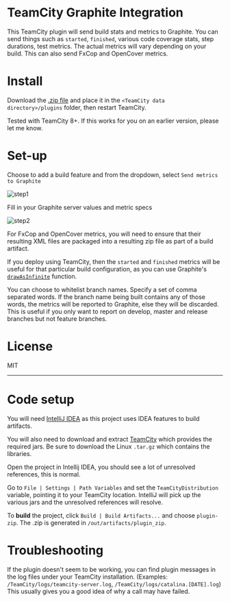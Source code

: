 
TeamCity Graphite Integration
===============

This TeamCity plugin will send build stats and metrics to Graphite.  You can send things such as `started`, `finished`, various code coverage stats, step durations, test metrics.  The actual metrics will vary depending on your build. This can also send FxCop and OpenCover metrics.



# Install

Download the [.zip file](https://github.com/mendhak/teamcity-graphite/blob/develop/teamcity.graphite.zip?raw=true) and place it in the `<TeamCity data directory>/plugins` folder, then restart TeamCity.

Tested with TeamCity 8+.  If this works for you on an earlier version, please let me know.

# Set-up

Choose to add a build feature and from the dropdown, select `Send metrics to Graphite`

![step1](http://code.mendhak.com/teamcity-graphite/teamcity.graphite.1.png)


Fill in your Graphite server values and metric specs

![step2](http://code.mendhak.com/teamcity-graphite/teamcity.graphite.2.png)

For FxCop and OpenCover metrics, you will need to ensure that their resulting XML files are packaged into a resulting zip file as part of a build artifact. 

If you deploy using TeamCity, then the `started` and `finished` metrics will be useful for that particular build configuration, as you can use Graphite's [`drawAsInfinite`](http://graphite.readthedocs.org/en/1.0/functions.html#graphite.render.functions.drawAsInfinite) function.  

You can choose to whitelist branch names.  Specify a set of comma separated words.  If the branch name being built contains any of those words, the metrics will be reported to Graphite, else they will be discarded.  This is useful if you only want to report on develop, master and release branches but not feature branches.

# License

MIT


______________


# Code setup

You will need [IntelliJ IDEA](http://www.jetbrains.com/idea/download/) as this project uses IDEA features to build artifacts.

You will also need to download and extract [TeamCity](http://www.jetbrains.com/teamcity/download/) which provides the required jars.  Be sure to download the Linux `.tar.gz` which contains the libraries.  

Open the project in Intellij IDEA, you should see a lot of unresolved references, this is normal.

Go to `File | Settings | Path Variables` and set the `TeamCityDistribution` variable, pointing it to your TeamCity location.  IntelliJ will pick up the various jars and the unresolved references will resolve.

To **build** the project, click `Build | Build Artifacts...` and choose `plugin-zip`.  The .zip is generated in `/out/artifacts/plugin_zip`.


# Troubleshooting

If the plugin doesn't seem to be working, you can find plugin messages in the log files under your TeamCity installation. (Examples: `/TeamCity/logs/teamcity-server.log`, `/TeamCity/logs/catalina.[DATE].log`)
This usually gives you a good idea of why a call may have failed.





